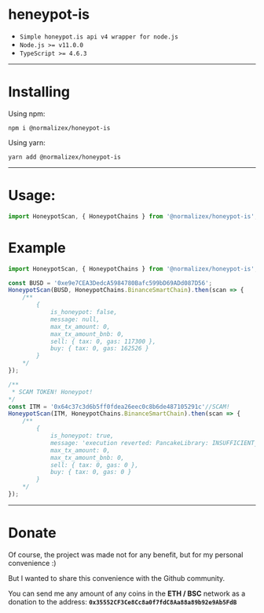# heneypot-is

* `Simple honeypot.is api v4 wrapper for node.js`
* `Node.js >= v11.0.0`
* `TypeScript >= 4.6.3`
***
# Installing
Using npm:
```console
npm i @normalizex/honeypot-is
```
Using yarn:
```console
yarn add @normalizex/honeypot-is
```
***
# Usage:
```js
import HoneypotScan, { HoneypotChains } from '@normalizex/honeypot-is';
```
# Example
```js
import HoneypotScan, { HoneypotChains } from '@normalizex/honeypot-is';

const BUSD = '0xe9e7CEA3DedcA5984780Bafc599bD69ADd087D56';
HoneypotScan(BUSD, HoneypotChains.BinanceSmartChain).then(scan => {
	/**
		{
			is_honeypot: false,
			message: null,
			max_tx_amount: 0,
			max_tx_amount_bnb: 0,
			sell: { tax: 0, gas: 117300 },
			buy: { tax: 0, gas: 162526 }
		} 
	*/
});

/**
 * SCAM TOKEN! Honeypot!
*/
const ITM = '0x64c37c3d6b5ff0fdea26eec0c8b6de487105291c'//SCAM!
HoneypotScan(ITM, HoneypotChains.BinanceSmartChain).then(scan => {
	/**
		{
			is_honeypot: true,
			message: 'execution reverted: PancakeLibrary: INSUFFICIENT_INPUT_AMOUNT',
			max_tx_amount: 0,
			max_tx_amount_bnb: 0,
			sell: { tax: 0, gas: 0 },
			buy: { tax: 0, gas: 0 }
		}
	*/
});
```
***
# Donate
Of course, the project was made not for any benefit, but for my personal convenience :)

But I wanted to share this convenience with the Github community.

You can send me any amount of any coins in the **ETH / BSC** network as a donation to the address: **`0x35552CF3Ce8Cc8a0f7fdC8Aa88a89b92e9Ab5FdB`**